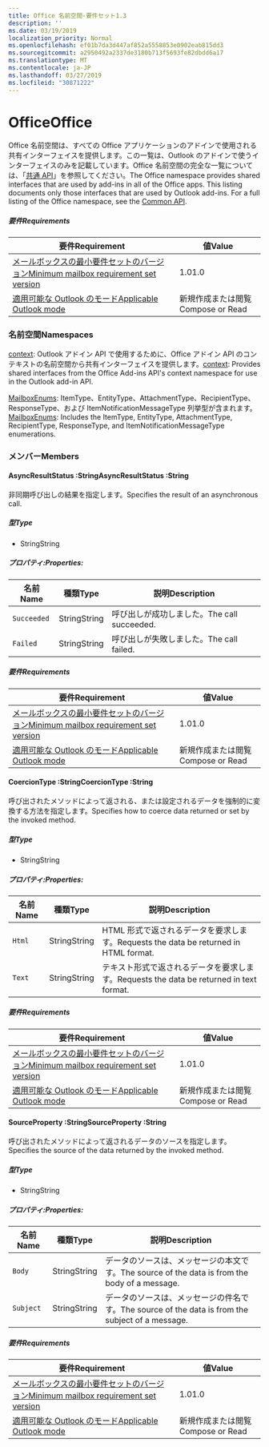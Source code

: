 ```yaml
---
title: Office 名前空間-要件セット1.3
description: ''
ms.date: 03/19/2019
localization_priority: Normal
ms.openlocfilehash: ef01b7da3d447af852a5558853e0902eab815dd3
ms.sourcegitcommit: a2950492a2337de3180b713f5693fe82dbdd6a17
ms.translationtype: MT
ms.contentlocale: ja-JP
ms.lasthandoff: 03/27/2019
ms.locfileid: "30871222"
---
```

# <a name="office"></a><span data-ttu-id="375c8-102">Office</span><span class="sxs-lookup"><span data-stu-id="375c8-102">Office</span></span>

<span data-ttu-id="375c8-p101">Office 名前空間は、すべての Office アプリケーションのアドインで使用される共有インターフェイスを提供します。この一覧は、Outlook のアドインで使うインターフェイスのみを記載しています。Office 名前空間の完全な一覧については、「[共通 API](/javascript/api/office)」を参照してください。</span><span class="sxs-lookup"><span data-stu-id="375c8-p101">The Office namespace provides shared interfaces that are used by add-ins in all of the Office apps. This listing documents only those interfaces that are used by Outlook add-ins. For a full listing of the Office namespace, see the [Common API](/javascript/api/office).</span></span>

##### <a name="requirements"></a><span data-ttu-id="375c8-105">要件</span><span class="sxs-lookup"><span data-stu-id="375c8-105">Requirements</span></span>

|<span data-ttu-id="375c8-106">要件</span><span class="sxs-lookup"><span data-stu-id="375c8-106">Requirement</span></span>| <span data-ttu-id="375c8-107">値</span><span class="sxs-lookup"><span data-stu-id="375c8-107">Value</span></span>|
|---|---|
|[<span data-ttu-id="375c8-108">メールボックスの最小要件セットのバージョン</span><span class="sxs-lookup"><span data-stu-id="375c8-108">Minimum mailbox requirement set version</span></span>](/office/dev/add-ins/reference/requirement-sets/outlook-api-requirement-sets)| <span data-ttu-id="375c8-109">1.0</span><span class="sxs-lookup"><span data-stu-id="375c8-109">1.0</span></span>|
|[<span data-ttu-id="375c8-110">適用可能な Outlook のモード</span><span class="sxs-lookup"><span data-stu-id="375c8-110">Applicable Outlook mode</span></span>](/outlook/add-ins/#extension-points)| <span data-ttu-id="375c8-111">新規作成または閲覧</span><span class="sxs-lookup"><span data-stu-id="375c8-111">Compose or Read</span></span>|

### <a name="namespaces"></a><span data-ttu-id="375c8-112">名前空間</span><span class="sxs-lookup"><span data-stu-id="375c8-112">Namespaces</span></span>

<span data-ttu-id="375c8-113">[context](office.context.md): Outlook アドイン API で使用するために、Office アドイン API のコンテキストの名前空間から共有インターフェイスを提供します。</span><span class="sxs-lookup"><span data-stu-id="375c8-113">[context](office.context.md): Provides shared interfaces from the Office Add-ins API's context namespace for use in the Outlook add-in API.</span></span>

<span data-ttu-id="375c8-114">[MailboxEnums](/javascript/api/outlook_1_3/office.mailboxenums.attachmenttype): ItemType、EntityType、AttachmentType、RecipientType、ResponseType、および ItemNotificationMessageType 列挙型が含まれます。</span><span class="sxs-lookup"><span data-stu-id="375c8-114">[MailboxEnums](/javascript/api/outlook_1_3/office.mailboxenums.attachmenttype): Includes the ItemType, EntityType, AttachmentType, RecipientType, ResponseType, and ItemNotificationMessageType enumerations.</span></span>

### <a name="members"></a><span data-ttu-id="375c8-115">メンバー</span><span class="sxs-lookup"><span data-stu-id="375c8-115">Members</span></span>

####  <a name="asyncresultstatus-string"></a><span data-ttu-id="375c8-116">AsyncResultStatus :String</span><span class="sxs-lookup"><span data-stu-id="375c8-116">AsyncResultStatus :String</span></span>

<span data-ttu-id="375c8-117">非同期呼び出しの結果を指定します。</span><span class="sxs-lookup"><span data-stu-id="375c8-117">Specifies the result of an asynchronous call.</span></span>

##### <a name="type"></a><span data-ttu-id="375c8-118">型</span><span class="sxs-lookup"><span data-stu-id="375c8-118">Type</span></span>

*   <span data-ttu-id="375c8-119">String</span><span class="sxs-lookup"><span data-stu-id="375c8-119">String</span></span>

##### <a name="properties"></a><span data-ttu-id="375c8-120">プロパティ:</span><span class="sxs-lookup"><span data-stu-id="375c8-120">Properties:</span></span>

|<span data-ttu-id="375c8-121">名前</span><span class="sxs-lookup"><span data-stu-id="375c8-121">Name</span></span>| <span data-ttu-id="375c8-122">種類</span><span class="sxs-lookup"><span data-stu-id="375c8-122">Type</span></span>| <span data-ttu-id="375c8-123">説明</span><span class="sxs-lookup"><span data-stu-id="375c8-123">Description</span></span>|
|---|---|---|
|`Succeeded`| <span data-ttu-id="375c8-124">String</span><span class="sxs-lookup"><span data-stu-id="375c8-124">String</span></span>|<span data-ttu-id="375c8-125">呼び出しが成功しました。</span><span class="sxs-lookup"><span data-stu-id="375c8-125">The call succeeded.</span></span>|
|`Failed`| <span data-ttu-id="375c8-126">String</span><span class="sxs-lookup"><span data-stu-id="375c8-126">String</span></span>|<span data-ttu-id="375c8-127">呼び出しが失敗しました。</span><span class="sxs-lookup"><span data-stu-id="375c8-127">The call failed.</span></span>|

##### <a name="requirements"></a><span data-ttu-id="375c8-128">要件</span><span class="sxs-lookup"><span data-stu-id="375c8-128">Requirements</span></span>

|<span data-ttu-id="375c8-129">要件</span><span class="sxs-lookup"><span data-stu-id="375c8-129">Requirement</span></span>| <span data-ttu-id="375c8-130">値</span><span class="sxs-lookup"><span data-stu-id="375c8-130">Value</span></span>|
|---|---|
|[<span data-ttu-id="375c8-131">メールボックスの最小要件セットのバージョン</span><span class="sxs-lookup"><span data-stu-id="375c8-131">Minimum mailbox requirement set version</span></span>](/office/dev/add-ins/reference/requirement-sets/outlook-api-requirement-sets)| <span data-ttu-id="375c8-132">1.0</span><span class="sxs-lookup"><span data-stu-id="375c8-132">1.0</span></span>|
|[<span data-ttu-id="375c8-133">適用可能な Outlook のモード</span><span class="sxs-lookup"><span data-stu-id="375c8-133">Applicable Outlook mode</span></span>](/outlook/add-ins/#extension-points)| <span data-ttu-id="375c8-134">新規作成または閲覧</span><span class="sxs-lookup"><span data-stu-id="375c8-134">Compose or Read</span></span>|

####  <a name="coerciontype-string"></a><span data-ttu-id="375c8-135">CoercionType :String</span><span class="sxs-lookup"><span data-stu-id="375c8-135">CoercionType :String</span></span>

<span data-ttu-id="375c8-136">呼び出されたメソッドによって返される、または設定されるデータを強制的に変換する方法を指定します。</span><span class="sxs-lookup"><span data-stu-id="375c8-136">Specifies how to coerce data returned or set by the invoked method.</span></span>

##### <a name="type"></a><span data-ttu-id="375c8-137">型</span><span class="sxs-lookup"><span data-stu-id="375c8-137">Type</span></span>

*   <span data-ttu-id="375c8-138">String</span><span class="sxs-lookup"><span data-stu-id="375c8-138">String</span></span>

##### <a name="properties"></a><span data-ttu-id="375c8-139">プロパティ:</span><span class="sxs-lookup"><span data-stu-id="375c8-139">Properties:</span></span>

|<span data-ttu-id="375c8-140">名前</span><span class="sxs-lookup"><span data-stu-id="375c8-140">Name</span></span>| <span data-ttu-id="375c8-141">種類</span><span class="sxs-lookup"><span data-stu-id="375c8-141">Type</span></span>| <span data-ttu-id="375c8-142">説明</span><span class="sxs-lookup"><span data-stu-id="375c8-142">Description</span></span>|
|---|---|---|
|`Html`| <span data-ttu-id="375c8-143">String</span><span class="sxs-lookup"><span data-stu-id="375c8-143">String</span></span>|<span data-ttu-id="375c8-144">HTML 形式で返されるデータを要求します。</span><span class="sxs-lookup"><span data-stu-id="375c8-144">Requests the data be returned in HTML format.</span></span>|
|`Text`| <span data-ttu-id="375c8-145">String</span><span class="sxs-lookup"><span data-stu-id="375c8-145">String</span></span>|<span data-ttu-id="375c8-146">テキスト形式で返されるデータを要求します。</span><span class="sxs-lookup"><span data-stu-id="375c8-146">Requests the data be returned in text format.</span></span>|

##### <a name="requirements"></a><span data-ttu-id="375c8-147">要件</span><span class="sxs-lookup"><span data-stu-id="375c8-147">Requirements</span></span>

|<span data-ttu-id="375c8-148">要件</span><span class="sxs-lookup"><span data-stu-id="375c8-148">Requirement</span></span>| <span data-ttu-id="375c8-149">値</span><span class="sxs-lookup"><span data-stu-id="375c8-149">Value</span></span>|
|---|---|
|[<span data-ttu-id="375c8-150">メールボックスの最小要件セットのバージョン</span><span class="sxs-lookup"><span data-stu-id="375c8-150">Minimum mailbox requirement set version</span></span>](/office/dev/add-ins/reference/requirement-sets/outlook-api-requirement-sets)| <span data-ttu-id="375c8-151">1.0</span><span class="sxs-lookup"><span data-stu-id="375c8-151">1.0</span></span>|
|[<span data-ttu-id="375c8-152">適用可能な Outlook のモード</span><span class="sxs-lookup"><span data-stu-id="375c8-152">Applicable Outlook mode</span></span>](/outlook/add-ins/#extension-points)| <span data-ttu-id="375c8-153">新規作成または閲覧</span><span class="sxs-lookup"><span data-stu-id="375c8-153">Compose or Read</span></span>|

####  <a name="sourceproperty-string"></a><span data-ttu-id="375c8-154">SourceProperty :String</span><span class="sxs-lookup"><span data-stu-id="375c8-154">SourceProperty :String</span></span>

<span data-ttu-id="375c8-155">呼び出されたメソッドによって返されるデータのソースを指定します。</span><span class="sxs-lookup"><span data-stu-id="375c8-155">Specifies the source of the data returned by the invoked method.</span></span>

##### <a name="type"></a><span data-ttu-id="375c8-156">型</span><span class="sxs-lookup"><span data-stu-id="375c8-156">Type</span></span>

*   <span data-ttu-id="375c8-157">String</span><span class="sxs-lookup"><span data-stu-id="375c8-157">String</span></span>

##### <a name="properties"></a><span data-ttu-id="375c8-158">プロパティ:</span><span class="sxs-lookup"><span data-stu-id="375c8-158">Properties:</span></span>

|<span data-ttu-id="375c8-159">名前</span><span class="sxs-lookup"><span data-stu-id="375c8-159">Name</span></span>| <span data-ttu-id="375c8-160">種類</span><span class="sxs-lookup"><span data-stu-id="375c8-160">Type</span></span>| <span data-ttu-id="375c8-161">説明</span><span class="sxs-lookup"><span data-stu-id="375c8-161">Description</span></span>|
|---|---|---|
|`Body`| <span data-ttu-id="375c8-162">String</span><span class="sxs-lookup"><span data-stu-id="375c8-162">String</span></span>|<span data-ttu-id="375c8-163">データのソースは、メッセージの本文です。</span><span class="sxs-lookup"><span data-stu-id="375c8-163">The source of the data is from the body of a message.</span></span>|
|`Subject`| <span data-ttu-id="375c8-164">String</span><span class="sxs-lookup"><span data-stu-id="375c8-164">String</span></span>|<span data-ttu-id="375c8-165">データのソースは、メッセージの件名です。</span><span class="sxs-lookup"><span data-stu-id="375c8-165">The source of the data is from the subject of a message.</span></span>|

##### <a name="requirements"></a><span data-ttu-id="375c8-166">要件</span><span class="sxs-lookup"><span data-stu-id="375c8-166">Requirements</span></span>

|<span data-ttu-id="375c8-167">要件</span><span class="sxs-lookup"><span data-stu-id="375c8-167">Requirement</span></span>| <span data-ttu-id="375c8-168">値</span><span class="sxs-lookup"><span data-stu-id="375c8-168">Value</span></span>|
|---|---|
|[<span data-ttu-id="375c8-169">メールボックスの最小要件セットのバージョン</span><span class="sxs-lookup"><span data-stu-id="375c8-169">Minimum mailbox requirement set version</span></span>](/office/dev/add-ins/reference/requirement-sets/outlook-api-requirement-sets)| <span data-ttu-id="375c8-170">1.0</span><span class="sxs-lookup"><span data-stu-id="375c8-170">1.0</span></span>|
|[<span data-ttu-id="375c8-171">適用可能な Outlook のモード</span><span class="sxs-lookup"><span data-stu-id="375c8-171">Applicable Outlook mode</span></span>](/outlook/add-ins/#extension-points)| <span data-ttu-id="375c8-172">新規作成または閲覧</span><span class="sxs-lookup"><span data-stu-id="375c8-172">Compose or Read</span></span>|
